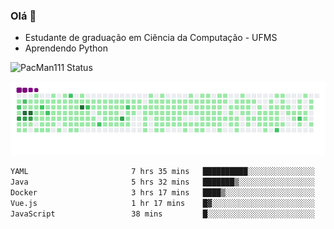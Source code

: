 ### Olá 👋

- Estudante de graduação em Ciência da Computação - UFMS
- Aprendendo Python

![PacMan111 Status](https://github-readme-stats.vercel.app/api?username=pacman111&show_icons=true&theme=gruvbox)
<!--[![Top Linguagens](https://github-readme-stats.vercel.app/api/top-langs/?username=pacman111&layout=compact)](https://github.com/anuraghazra/github-readme-stats) 
-->

![snake gif](https://github.com/PacMan111/PacMan111/blob/output/github-contribution-grid-snake.gif)

<!--START_SECTION:waka-->

```txt
YAML                       7 hrs 35 mins   ██████████░░░░░░░░░░░░░░░   39.56 %
Java                       5 hrs 32 mins   ███████▒░░░░░░░░░░░░░░░░░   28.90 %
Docker                     3 hrs 17 mins   ████▒░░░░░░░░░░░░░░░░░░░░   17.14 %
Vue.js                     1 hr 17 mins    █▓░░░░░░░░░░░░░░░░░░░░░░░   06.72 %
JavaScript                 38 mins         █░░░░░░░░░░░░░░░░░░░░░░░░   03.34 %
```

<!--END_SECTION:waka-->
